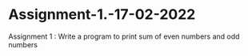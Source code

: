 # Assignment-1.-17-02-2022
Assignment 1 : Write a program to print sum of even numbers and odd numbers
